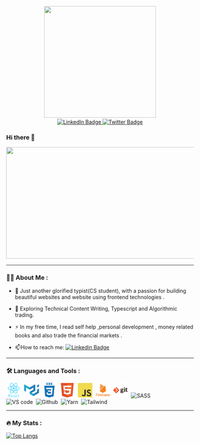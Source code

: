 <div id="header" align="center">
  <img src="https://media.giphy.com/media/juua9i2c2fA0AIp2iq/giphy.gif" width="300" height="300"/>
</div>

<div id="header" align="center">
<div id="badges" align="center">
  <a href="https://www.linkedin.com/in/suberu-micheal-adefolarin-521944228/?trk=public_profile_browsemap&originalSubdomain=ng">
    <img src="https://img.shields.io/badge/LinkedIn-blue?style=for-the-badge&logo=linkedin&logoColor=white" alt="LinkedIn Badge"/>
  </a>
  <a href="https://twitter.com/SM_Adefolarin">
    <img src="https://img.shields.io/badge/Twitter-blue?style=for-the-badge&logo=twitter&logoColor=white" alt="Twitter Badge"/>
  </a>
</div>
</div>

### Hi there 👋

<div align="center">
  <img src="https://media.giphy.com/media/dWesBcTLavkZuG35MI/giphy.gif" width="600" height="300"/>
</div>

---

### :man_technologist: About Me :

- :telescope: Just another glorified typist(CS student), with a passion for building beautiful websites and website using frontend technologies .

- :seedling: Exploring Technical Content Writing, Typescript and Algorithmic trading.

- :zap: In my free time, I read self help ,personal development , money related books and also trade the financial markets .

- :mailbox:How to reach me:  [![Linkedin Badge](https://img.shields.io/badge/-kakbar-blue?style=flat&logo=Linkedin&logoColor=white)]("https://www.linkedin.com/in/suberu-micheal-adefolarin-521944228/?trk=public_profile_browsemap&originalSubdomain=ng")

---

### :hammer_and_wrench: Languages and Tools :<div>
  <img src="https://github.com/devicons/devicon/blob/master/icons/react/react-original-wordmark.svg" title="React" alt="React" width="40" height="40"/>&nbsp;
  <img src="https://github.com/devicons/devicon/blob/master/icons/materialui/materialui-original.svg" title="Material UI" alt="Material UI" width="40" height="40"/>&nbsp;
  <img src="https://github.com/devicons/devicon/blob/master/icons/css3/css3-plain-wordmark.svg"  title="CSS3" alt="CSS" width="40" height="40"/>&nbsp;
  <img src="https://github.com/devicons/devicon/blob/master/icons/html5/html5-original.svg" title="HTML5" alt="HTML" width="40" height="40"/>&nbsp;
  <img src="https://github.com/devicons/devicon/blob/master/icons/javascript/javascript-original.svg" title="JavaScript" alt="JavaScript" width="40" height="40"/>&nbsp;
  <img src="https://github.com/devicons/devicon/blob/master/icons/firebase/firebase-plain-wordmark.svg" title="Firebase" alt="Firebase" width="40" height="40"/>&nbsp;
  <img src="https://github.com/devicons/devicon/blob/master/icons/git/git-original-wordmark.svg" title="Git" alt="Git" width="40" height="40"/>&nbsp;
  <img src="https://cdn.jsdelivr.net/gh/devicons/devicon/icons/sass/sass-original.svg" alt="SASS" width="40" height="40" />&nbsp;        
  <img src="https://cdn.jsdelivr.net/gh/devicons/devicon/icons/vscode/vscode-original.svg" alt="VS code" width="40" height="40" />&nbsp;
  <img src="https://cdn.jsdelivr.net/gh/devicons/devicon/icons/github/github-original.svg" alt="Github" width="40" height="40"/>&nbsp;
   <img src="https://cdn.jsdelivr.net/gh/devicons/devicon/icons/yarn/yarn-original.svg" alt="Yarn" width="40" height="40" />&nbsp; 
   <img src="https://cdn.jsdelivr.net/gh/devicons/devicon/icons/tailwindcss/tailwindcss-original-wordmark.svg"  alt="Tailwind" width="40" height="40" />
          
</div>

---

### :fire: My Stats :

[![Top Langs](https://github-readme-stats.vercel.app/api/top-langs/?username=folarin-codes&layout=compact&theme=vision-friendly-dark)](https://github.com/anuraghazra/github-readme-stats)


<!--
<iframe src="https://giphy.com/embed/juua9i2c2fA0AIp2iq" width="480" height="480" frameBorder="0" class="giphy-embed" allowFullScreen></iframe><p><a href="https://giphy.com/stickers/putti-programming-html-computer-juua9i2c2fA0AIp2iq">via GIPHY</a></p>
**folarin-codes/folarin-codes** is a ✨ _special_ ✨ repository because its `README.md` (this file) appears on your GitHub profile.

Here are some ideas to get you started:

- 🔭 I’m currently working on ...
- 🌱 I’m currently learning ...
- 👯 I’m looking to collaborate on ...
- 🤔 I’m looking for help with ...
- 💬 Ask me about ...
- 📫 How to reach me: ...
- 😄 Pronouns: ...
- ⚡ Fun fact: ...
-->
